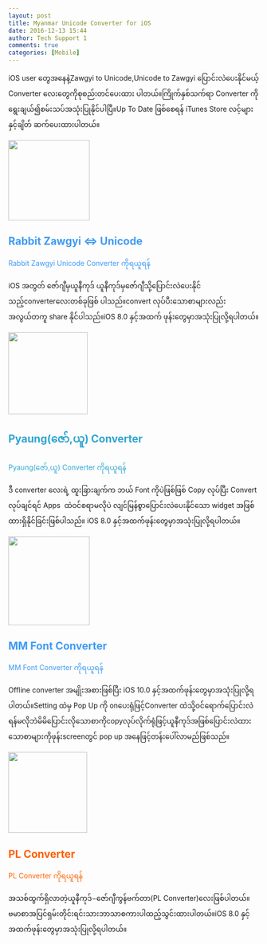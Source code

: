 ```yaml
---
layout: post
title: Myanmar Unicode Converter for iOS
date: 2016-12-13 15:44
author: Tech Support 1
comments: true
categories: [Mobile]
---
```

iOS user တွေအနေနဲ့Zawgyi to Unicode,Unicode to Zawgyi ပြောင်းလဲပေးနိုင်မယ့် Converter လေးတွေကိုစုစည်းတင်ပေးထား ပါတယ်။ကြိုက်နှစ်သက်ရာ Converter ကိုရွေးချယ်၍စမ်းသပ်အသုံးပြုနိုင်ပါပြီ။Up To Date ဖြစ်စေရန် iTunes Store လင့်များနှင့်ချိတ် ဆက်ပေးထားပါတယ်။

<img class="alignleft wp-image-1186" src="http://localhost/wordpress/wp-content/uploads/2017/01/Rabbit.png" alt="" width="163" height="161" />
<h2 class="document-title" style="color: #3e9af5;">Rabbit Zawgyi &lt;=&gt; Unicode</h2>
<a style="text-decoration: none; color: #3e9af5;" title="Rabbit Zawgyi Unicode Converter ကိုရယူရန်" href="https://itunes.apple.com/sg/app/rabbit-zawgyi-unicode-converter/id1032950289?mt=8">Rabbit Zawgyi Unicode Converter ကိုရယူရန်</a>

iOS အတွတ် ဇော်ဂျီမှယူနီကုဒ် ယူနီကုဒ်မှဇော်ဂျီသို့ပြောင်းလဲပေးနိုင်သည့်converterလေးတစ်ခုဖြစ် ပါသည်။convert လုပ်ပီးသောစာများလည်းအလွယ်တကူ share နိုင်ပါသည်။iOS 8.0 နှင့်အထက် ဖုန်းတွေမှာအသုံးပြုလို့ရပါတယ်။

<img class="alignright wp-image-1644" src="http://www.unicodetoday.org/wp-content/uploads/2016/12/နန.png" alt="" width="159" height="164" />
<h2 class="document-title" style="color: #2ea5d1;">Pyaung(ဇော်,ယူ) Converter</h2>
<a style="text-decoration: none; color: #2ea5d1;" title="Pyaung(ဇော်,ယူ) Converter ကိုရယူရန်" href="https://itunes.apple.com/us/app/pyaung-convert-between-zawgyi/id1039690192?mt=8">Pyaung(ဇော်,ယူ) Converter ကိုရယူရန်</a>

ဒီ converter လေးရဲ့ ထူးခြားချက်က ဘယ် Font ကိုပဲဖြစ်ဖြစ် Copy လုပ်ပြီး Convert လုပ်ချင်ရင် Apps  ထဲဝင်စရာမလိုပဲ လျင်မြန်စွာပြောင်းလဲပေးနိုင်သော widget အဖြစ်ထားရှိနိုင်ခြင်းဖြစ်ပါသည်။ iOS 8.0 နှင့်အထက်ဖုန်းတွေမှာအသုံးပြုလို့ရပါတယ်။

<img class="alignleft wp-image-1184" src="http://localhost/wordpress/wp-content/uploads/2017/01/MM.png" width="163" height="178" />
<h2 class="document-title" style="color: #3e9af5;">MM Font Converter</h2>
<a style="text-decoration: none; color: #3e9af5;" title="MM Font Converter ကိုရယူရန်" href="https://itunes.apple.com/us/app/mm-font-converter/id1161145706?mt=8">MM Font Converter ကိုရယူရန်</a>

Offline converter အမျိုးအစားဖြစ်ပြီး iOS 10.0 နှင့်အထက်ဖုန်းတွေမှာအသုံးပြုလို့ရပါတယ်။Setting ထဲမှ Pop Up ကို onပေးရုံဖြင့်Converter ထဲသို့ဝင်ရောက်ပြောင်းလဲရန်မလိုဘဲမိမိပြောင်းလိုသောစာကိုcopyလုပ်လိုက်ရုံဖြင့်ယူနီကုဒ်အဖြစ်ပြောင်းလဲထားသောစာများကိုဖုန်းscreenတွင် pop up အနေဖြင့်တန်းပေါ်လာမည်ဖြစ်သည်။

<img class="alignright wp-image-1644" src="http://localhost/wordpress/wp-content/uploads/2017/01/Untitled-2.png" alt="" width="158" height="162" />
<h2 class="document-title" style="color: #ff5f00;">PL Converter</h2>
<a style="text-decoration: none; color: #ff5f00;" title="PL Converter ကိုရယူရန်" href="https://itunes.apple.com/us/app/pl-converter/id1210051894?mt=8">PL Converter ကိုရယူရန်</a>

အသစ်ထွက်ရှိလာတဲ့ယူနီကုဒ်−ဇော်ဂျီကွန်ဗက်တာ(PL Converter)လေးဖြစ်ပါတယ်။ဗမာစာအပြင်ရှမ်းတိုင်းရင်းသားဘာသာစကားပါထည့်သွင်းထားပါတယ်။iOS 8.0 နှင့်အထက်ဖုန်းတွေမှာအသုံးပြုလို့ရပါတယ်။
